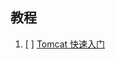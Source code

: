 ## 教程
1. [ ] [Tomcat 快速入门](https://www.cnblogs.com/jingmoxukong/p/8258837.html?utm_source=gold_browser_extension)